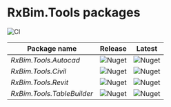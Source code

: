 # RxBim.Tools packages

![CI](https://github.com/ReactiveBIM/RxBim.Tools/actions/workflows/CI.yml/badge.svg)

| Package name                  | Release                                                                           | Latest                                                                                           |
| ----------------------------- | --------------------------------------------------------------------------------- | ------------------------------------------------------------------------------------------------ |
| *RxBim.Tools.Autocad*         | ![Nuget](https://img.shields.io/nuget/vpre/RxBim.Tools.Autocad?style=flat)        | ![Nuget](https://img.shields.io/nuget/vpre/RxBim.Tools.Autocad?style=flat/absoluteLatest)        |
| *RxBim.Tools.Civil*           | ![Nuget](https://img.shields.io/nuget/vpre/RxBim.Tools.Civil?style=flat)          | ![Nuget](https://img.shields.io/nuget/vpre/RxBim.Tools.Civil?style=flat/absoluteLatest)          |
| *RxBim.Tools.Revit*           | ![Nuget](https://img.shields.io/nuget/vpre/RxBim.Tools.Revit?style=flat)          | ![Nuget](https://img.shields.io/nuget/vpre/RxBim.Tools.Revit?style=flat/absoluteLatest)          |
| *RxBim.Tools.TableBuilder*    | ![Nuget](https://img.shields.io/nuget/vpre/RxBim.Tools.TableBuilder?style=flat)   | ![Nuget](https://img.shields.io/nuget/vpre/RxBim.Tools.TableBuilder?style=flat/absoluteLatest)   |
